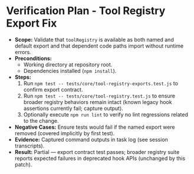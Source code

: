 # Verification Plan - Tool Registry Export Fix

- **Scope:** Validate that `toolRegistry` is available as both named and default export and that dependent code paths import without runtime errors.
- **Preconditions:**
  - Working directory at repository root.
  - Dependencies installed (`npm install`).
- **Steps:**
  1. Run `npm test -- tests/core/tool-registry-exports.test.js` to confirm export contract.  
  2. Run `npm test -- tests/core/tool-registry.test.js` to ensure broader registry behaviors remain intact (known legacy hook assertions currently fail; capture output).  
  3. Optionally execute `npm run lint` to verify no lint regressions related to the change.
- **Negative Cases:** Ensure tests would fail if the named export were removed (covered implicitly by first test).
- **Evidence:** Captured command outputs in task log (see session transcripts).
- **Result:** Partial — export contract test passes; broader registry suite reports expected failures in deprecated hook APIs (unchanged by this patch).
